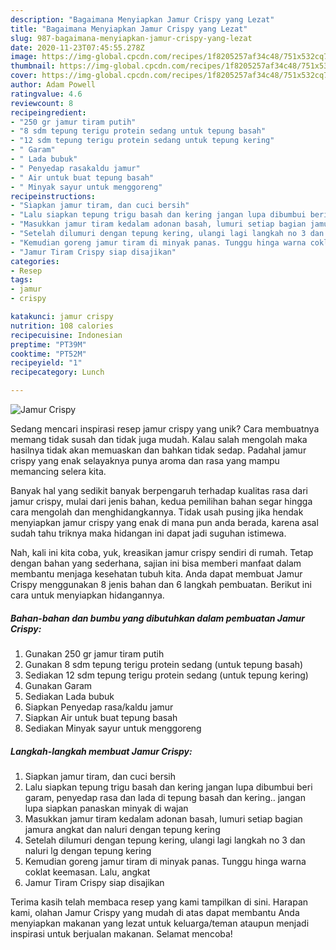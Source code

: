 ```yaml
---
description: "Bagaimana Menyiapkan Jamur Crispy yang Lezat"
title: "Bagaimana Menyiapkan Jamur Crispy yang Lezat"
slug: 987-bagaimana-menyiapkan-jamur-crispy-yang-lezat
date: 2020-11-23T07:45:55.278Z
image: https://img-global.cpcdn.com/recipes/1f8205257af34c48/751x532cq70/jamur-crispy-foto-resep-utama.jpg
thumbnail: https://img-global.cpcdn.com/recipes/1f8205257af34c48/751x532cq70/jamur-crispy-foto-resep-utama.jpg
cover: https://img-global.cpcdn.com/recipes/1f8205257af34c48/751x532cq70/jamur-crispy-foto-resep-utama.jpg
author: Adam Powell
ratingvalue: 4.6
reviewcount: 8
recipeingredient:
- "250 gr jamur tiram putih"
- "8 sdm tepung terigu protein sedang untuk tepung basah"
- "12 sdm tepung terigu protein sedang untuk tepung kering"
- " Garam"
- " Lada bubuk"
- " Penyedap rasakaldu jamur"
- " Air untuk buat tepung basah"
- " Minyak sayur untuk menggoreng"
recipeinstructions:
- "Siapkan jamur tiram, dan cuci bersih"
- "Lalu siapkan tepung trigu basah dan kering jangan lupa dibumbui beri garam, penyedap rasa dan lada di tepung basah dan kering.. jangan lupa siapkan panaskan minyak di wajan"
- "Masukkan jamur tiram kedalam adonan basah, lumuri setiap bagian jamura angkat dan naluri dengan tepung kering"
- "Setelah dilumuri dengan tepung kering, ulangi lagi langkah no 3 dan naluri lg dengan tepung kering"
- "Kemudian goreng jamur tiram di minyak panas. Tunggu hinga warna coklat keemasan. Lalu, angkat"
- "Jamur Tiram Crispy siap disajikan"
categories:
- Resep
tags:
- jamur
- crispy

katakunci: jamur crispy 
nutrition: 108 calories
recipecuisine: Indonesian
preptime: "PT39M"
cooktime: "PT52M"
recipeyield: "1"
recipecategory: Lunch

---
```



![Jamur Crispy](https://img-global.cpcdn.com/recipes/1f8205257af34c48/751x532cq70/jamur-crispy-foto-resep-utama.jpg)

Sedang mencari inspirasi resep jamur crispy yang unik? Cara membuatnya memang tidak susah dan tidak juga mudah. Kalau salah mengolah maka hasilnya tidak akan memuaskan dan bahkan tidak sedap. Padahal jamur crispy yang enak selayaknya punya aroma dan rasa yang mampu memancing selera kita.



Banyak hal yang sedikit banyak berpengaruh terhadap kualitas rasa dari jamur crispy, mulai dari jenis bahan, kedua pemilihan bahan segar hingga cara mengolah dan menghidangkannya. Tidak usah pusing jika hendak menyiapkan jamur crispy yang enak di mana pun anda berada, karena asal sudah tahu triknya maka hidangan ini dapat jadi suguhan istimewa.


Nah, kali ini kita coba, yuk, kreasikan jamur crispy sendiri di rumah. Tetap dengan bahan yang sederhana, sajian ini bisa memberi manfaat dalam membantu menjaga kesehatan tubuh kita. Anda dapat membuat Jamur Crispy menggunakan 8 jenis bahan dan 6 langkah pembuatan. Berikut ini cara untuk menyiapkan hidangannya.

<!--inarticleads1-->

##### Bahan-bahan dan bumbu yang dibutuhkan dalam pembuatan Jamur Crispy:

1. Gunakan 250 gr jamur tiram putih
1. Gunakan 8 sdm tepung terigu protein sedang (untuk tepung basah)
1. Sediakan 12 sdm tepung terigu protein sedang (untuk tepung kering)
1. Gunakan  Garam
1. Sediakan  Lada bubuk
1. Siapkan  Penyedap rasa/kaldu jamur
1. Siapkan  Air untuk buat tepung basah
1. Sediakan  Minyak sayur untuk menggoreng




<!--inarticleads2-->

##### Langkah-langkah membuat Jamur Crispy:

1. Siapkan jamur tiram, dan cuci bersih
1. Lalu siapkan tepung trigu basah dan kering jangan lupa dibumbui beri garam, penyedap rasa dan lada di tepung basah dan kering.. jangan lupa siapkan panaskan minyak di wajan
1. Masukkan jamur tiram kedalam adonan basah, lumuri setiap bagian jamura angkat dan naluri dengan tepung kering
1. Setelah dilumuri dengan tepung kering, ulangi lagi langkah no 3 dan naluri lg dengan tepung kering
1. Kemudian goreng jamur tiram di minyak panas. Tunggu hinga warna coklat keemasan. Lalu, angkat
1. Jamur Tiram Crispy siap disajikan




Terima kasih telah membaca resep yang kami tampilkan di sini. Harapan kami, olahan Jamur Crispy yang mudah di atas dapat membantu Anda menyiapkan makanan yang lezat untuk keluarga/teman ataupun menjadi inspirasi untuk berjualan makanan. Selamat mencoba!
